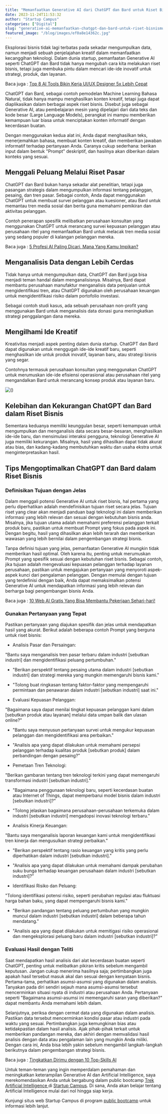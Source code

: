 ```yaml
---
title: "Memanfaatkan Generative AI dari ChatGPT dan Bard untuk Riset Bisnismu"
date: 2023-11-24T11:53:32
author: "Startup Campus"
categories: ["Digital"]
slug: "generative-ai-memanfaatkan-chatgpt-dan-bard-untuk-riset-bisnismu"
featured_image: "/blog/images/ef0a8e14362c.jpg"
---
```


Eksplorasi bisnis tidak lagi terbatas pada sekadar mengumpulkan data, namun menjadi sebuah penjelajahan kreatif dalam memanfaatkan kecanggihan teknologi. Dalam dunia startup, pemanfaatan Generative AI seperti ChatGPT dan Bard tidak hanya mengubah cara kita melakukan riset bisnis, tetapi juga membuka pintu dalam mencari ide-ide inovatif untuk strategi, produk, dan layanan.

Baca juga : [Top 8 AI Tools Bikin Kerja UI/UX Designer 5x Lebih Cepat](https://startupcampus.id/blog/top-8-ai-tools-bikin-kerja-ui-ux-designer-5x-lebih-cepat/)

ChatGPT dan Bard, sebagai contoh pemodelan Machine Learning Bahasa Natural, tidak hanya mampu menghasilkan konten kreatif, tetapi juga dapat diaplikasikan dalam berbagai aspek riset bisnis. Disebut juga sebagai Generative AI, atau pembelajaran mesin yang dipelajari dari data teks dan kode besar (Large Language Models), perangkat ini mampu memberikan kemampuan luar biasa untuk menciptakan konten informatif dengan kecerdasan buatan.

Dengan menggunakan kedua alat ini, Anda dapat menghasilkan teks, menerjemahkan bahasa, membuat konten kreatif, dan memberikan jawaban informatif terhadap pertanyaan Anda. Caranya cukup sederhana: berikan input dalam bentuk "Prompt" deskriptif, dan hasilnya akan diberikan dalam konteks yang sesuai.

## Menggali Peluang Melalui Riset Pasar

ChatGPT dan Bard bukan hanya sekadar alat penelitian, tetapi juga pasangan strategis dalam mengumpulkan informasi tentang pelanggan, pesaing, dan tren pasar. Sebagai contoh, Anda dapat menggunakan ChatGPT untuk membuat survei pelanggan atau kuesioner, atau Bard untuk memantau tren media sosial dan berita guna memahami pemikiran dan aktivitas pelanggan.

Contoh penerapan spesifik melibatkan perusahaan konsultan yang menggunakan ChatGPT untuk merancang survei kepuasan pelanggan atau perusahaan ritel yang memanfaatkan Bard untuk melacak tren media sosial yang sedang populer di kalangan pelanggan mereka.

Baca juga : [5 Profesi AI Paling Dicari, Mana Yang Kamu Impikan?](https://startupcampus.id/blog/5-profesi-ai-paling-dicari-mana-yang-kamu-impikan/)

## Menganalisis Data dengan Lebih Cerdas

Tidak hanya untuk mengumpulkan data, ChatGPT dan Bard juga bisa menjadi teman handal dalam menganalisisnya. Misalnya, Bard dapat membantu perusahaan manufaktur menganalisis data penjualan untuk mengidentifikasi tren, atau ChatGPT digunakan oleh perusahaan keuangan untuk mengidentifikasi risiko dalam portofolio investasi.

Sebagai contoh studi kasus, ada sebuah perusahaan non-profit yang menggunakan Bard untuk menganalisis data donasi guna meningkatkan strategi penggalangan dana mereka.

## Mengilhami Ide Kreatif

Kreativitas menjadi aspek penting dalam dunia startup. ChatGPT dan Bard dapat digunakan untuk menggugah ide-ide kreatif baru, seperti menghasilkan ide untuk produk inovatif, layanan baru, atau strategi bisnis yang segar.

Contohnya termasuk perusahaan konsultan yang menggunakan ChatGPT untuk merumuskan ide-ide efisiensi operasional atau perusahaan ritel yang mengandalkan Bard untuk merancang konsep produk atau layanan baru.

![()](https://lh7-us.googleusercontent.com/Yrkd2r8WMZBF6njwsl_bpMxOW9Dkpm1RxJJno_yJXjAyJrYVmXrnlSzTVXrRyJusZmgicY9qJvs1eB5RYEN-JvJX1lxYTjEOYs0WI53vMfyxYI32L1tFP2sDKSOhjqi5kEAca2cGuE-SAnivIbZ0x3w)

## Kelebihan dan Kekurangan ChatGPT dan Bard dalam Riset Bisnis

Sementara keduanya memiliki keunggulan besar, seperti kemampuan untuk mengumpulkan dan menganalisis data secara besar-besaran, menghasilkan ide-ide baru, dan mensimulasi interaksi pengguna, teknologi Generative AI juga memiliki kekurangan. Misalnya, hasil yang dihasilkan dapat tidak akurat atau bias, dan kadang-kadang membutuhkan waktu dan usaha ekstra untuk menginterpretasikan hasil.

## Tips Mengoptimalkan ChatGPT dan Bard dalam Riset Bisnis

### Definisikan Tujuan dengan Jelas 

Dalam menggali potensi Generative AI untuk riset bisnis, hal pertama yang perlu diperhatikan adalah mendefinisikan tujuan riset secara jelas. Tujuan riset yang clear akan menjadi panduan bagi teknologi ini dalam memberikan informasi yang lebih relevan dan sesuai dengan kebutuhan bisnis anda. Misalnya, jika tujuan utama adalah memahami preferensi pelanggan terkait produk baru, pastikan untuk membuat Prompt yang fokus pada aspek ini. Dengan begitu, hasil yang dihasilkan akan lebih terarah dan memberikan wawasan yang lebih bernilai dalam pengembangan strategi bisnis.

Tanpa definisi tujuan yang jelas, pemanfaatan Generative AI mungkin tidak memberikan hasil optimal. Oleh karena itu, penting untuk merumuskan Prompt yang spesifik sesuai dengan kebutuhan riset bisnis. Sebagai contoh, jika tujuan adalah mengevaluasi kepuasan pelanggan terhadap layanan perusahaan, pastikan untuk mengajukan pertanyaan yang menyoroti aspek-aspek kunci dari pengalaman pelanggan. Dengan memulai dengan tujuan yang terdefinisi dengan baik, Anda dapat memaksimalkan potensi Generative AI untuk mendapatkan informasi yang lebih relevan dan berharga bagi pengembangan bisnis Anda.

Baca juga : [10 Web AI Gratis Yang Bisa Membantu Pekerjaan Sehari-hari!](https://startupcampus.id/blog/10-web-ai-gratis-yang-bisa-membantu-pekerjaan-sehari-hari/)

### Gunakan Pertanyaan yang Tepat

Pastikan pertanyaan yang diajukan spesifik dan jelas untuk mendapatkan hasil yang akurat. Berikut adalah beberapa contoh Prompt yang berguna untuk riset bisnis:

- Analisis Pasar dan Persaingan:

"Bantu saya menganalisis tren pasar terbaru dalam industri [sebutkan industri] dan mengidentifikasi peluang pertumbuhan."

- "Berikan perspektif tentang pesaing utama dalam industri [sebutkan industri] dan strategi mereka yang mungkin memengaruhi bisnis kami."

- "Tolong buat ringkasan tentang faktor-faktor yang mempengaruhi permintaan dan penawaran dalam industri [sebutkan industri] saat ini."

- Evaluasi Kepuasan Pelanggan:

"Bagaimana saya dapat menilai tingkat kepuasan pelanggan kami dalam [sebutkan produk atau layanan] melalui data umpan balik dan ulasan online?"

- "Bantu saya menyusun pertanyaan survei untuk mengukur kepuasan pelanggan dan mengidentifikasi area perbaikan."

- "Analisis apa yang dapat dilakukan untuk memahami persepsi pelanggan terhadap kualitas produk [sebutkan produk] dalam perbandingan dengan pesaing?”

- Pemetaan Tren Teknologi:

"Berikan gambaran tentang tren teknologi terkini yang dapat memengaruhi transformasi industri [sebutkan industri]."

- "Bagaimana penggunaan teknologi baru, seperti kecerdasan buatan atau Internet of Things, dapat memperbarui model bisnis dalam industri [sebutkan industri]?"

- "Tolong jelaskan bagaimana perusahaan-perusahaan terkemuka dalam industri [sebutkan industri] mengadopsi inovasi teknologi terbaru."

- Analisis Kinerja Keuangan:

"Bantu saya menganalisis laporan keuangan kami untuk mengidentifikasi tren kinerja dan mengusulkan strategi perbaikan."

- "Berikan perspektif tentang rasio keuangan yang kritis yang perlu diperhatikan dalam industri [sebutkan industri]."

- "Analisis apa yang dapat dilakukan untuk memahami dampak perubahan suku bunga terhadap keuangan perusahaan dalam industri [sebutkan industri]?”

- Identifikasi Risiko dan Peluang:

"Tolong identifikasi potensi risiko, seperti perubahan regulasi atau fluktuasi harga bahan baku, yang dapat mempengaruhi bisnis kami."

- "Berikan pandangan tentang peluang pertumbuhan yang mungkin muncul dalam industri [sebutkan industri] dalam beberapa tahun mendatang."

- "Analisis apa yang dapat dilakukan untuk memitigasi risiko operasional dan mengeksplorasi peluang baru dalam industri [sebutkan industri]?”

### Evaluasi Hasil dengan Teliti 

Saat mendapatkan hasil analisis dari alat kecerdasan buatan seperti ChatGPT, penting untuk melibatkan pikiran kritis sebelum mengambil keputusan. Jangan cukup menerima hasilnya saja; pertimbangkan juga apakah hasil tersebut masuk akal dan sesuai dengan kenyataan bisnis. Pertama-tama, perhatikan asumsi-asumsi yang digunakan dalam analisis. Tanyakan pada diri sendiri sejauh mana asumsi-asumsi tersebut mencerminkan situasi nyata di industri atau perusahaan Anda. Pertanyaan seperti "Bagaimana asumsi-asumsi ini memengaruhi saran yang diberikan?" dapat membantu Anda memahami lebih dalam.

Selanjutnya, periksa dengan cermat data yang digunakan dalam analisis. Pastikan data tersebut mencerminkan kondisi pasar atau industri pada waktu yang sesuai. Pertimbangkan juga kemungkinan bias atau ketidakpastian dalam hasil analisis. Ajak pihak-pihak terkait untuk memberikan pandangan mereka, dan akhiri dengan memvalidasi hasil analisis dengan data atau pengalaman lain yang mungkin Anda miliki. Dengan cara ini, Anda bisa lebih yakin sebelum mengambil langkah-langkah berikutnya dalam pengembangan strategi bisnis.

Baca juga : [Tingkatkan Dirimu dengan 10 Top-Skills AI](https://startupcampus.id/blog/tingkatkan-dirimu-dengan-10-top-skills-ai/)

Untuk teman-teman yang ingin memperdalam pemahaman dan meningkatkan keterampilan Generative AI dan Artificial Intelligence, saya merekomendasikan Anda untuk bergabung dalam public bootcamp [Trek Artificial Intelligence ](https://startupcampus.id/pb-live-session/artificial-intelligence)di [Startup Campus](https://startupcampus.id/). Di sana, Anda akan belajar tentang Artificial Intelligence mulai dari nol hingga siap kerja. 

Kunjungi situs web Startup Campus di program [public bootcamp](https://startupcampus.id/pb-live-session) untuk informasi lebih lanjut.